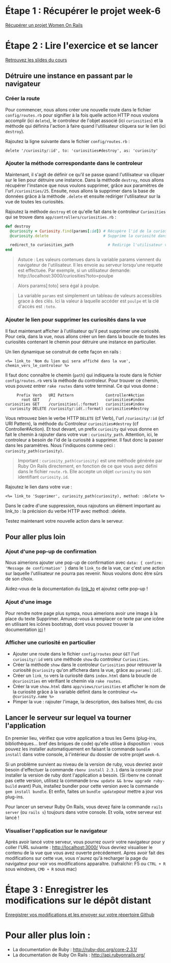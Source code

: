 # Étape 1 : Récupérer le projet week-6

[Récupérer un projet Women On Rails](https://women-on-rails.github.io/guide/get_project)

# Étape 2 : Lire l'exercice et se lancer

[Retrouvez les slides du cours](http://slides.com/women_on_rails/week-6)

## Détruire une instance en passant par le navigateur

### Créer la route

Pour commencer, nous allons créer une nouvelle route dans le fichier ````config/routes.rb```` pour signifier à la fois quelle action HTTP nous voulons accomplir (ici ````delete````), le controleur de l'objet associé (ici ````curiosities````) et la méthode qui définira l'action à faire quand l'utilisateur cliquera sur le lien (ici ````destroy````).

Rajoutez la ligne suivante dans le fichier ````config/routes.rb```` :

````delete '/curiosity/:id', to: 'curiosities#destroy', as: 'curiosity'````

### Ajouter la méthode correspondante dans le controleur

Maintenant, il s'agit de définir ce qu'il se passe quand l'utilisateur va cliquer sur le lien pour détruire une instance. Dans la méthode ````destroy````, nous allons récupérer l'instance que nous voulons supprimer, grâce aux paramètres de l'url ````/curiosities/25````. Ensuite, nous allons la supprimer dans la base de données grâce à la méthode ````.delete```` et ensuite rediriger l'utilisateur sur la vue de toutes les curiosités.

Rajoutez la méthode ````destroy```` et ce qu'elle fait dans le controleur ````Curiosities```` qui se trouve dans ````app/controllers/curiosities.rb```` :

``` Ruby
def destroy
  @curiosity = Curiosity.find(params[:id]) # Récupère l'id de la curiosité à supprimer
  @curiosity.delete                        # Supprime la curiosité dans la base de données

  redirect_to curiosities_path               # Redirige l'utilisateur vers la vue Index
end
````

> Astuce : 
> Les valeurs contenues dans la variable params viennent du navigateur de l'utilisateur. 
> Il les envoie au serveur lorsqu'une requete est effectuée. Par exemple, si un utilisateur demande:
> http://localhost:3000/curiosities?toto=poulpe

> Alors params[:toto] sera égal à poulpe.

> La variable ````params```` est simplement un tableau de valeurs accessibles grace à des clés. 
> Ici la valeur à laquelle accéder est ````poulpe```` et la clé d'accès est ````:toto````.


### Ajouter le lien pour supprimer les curiosités dans la vue

Il faut maintenant afficher à l'utilisateur qu'il peut supprimer une curiosité. Pour cela, dans la vue, nous allons créer un lien dans la boucle de toutes les curiosités contenant le chemin pour détruire une instance en particulier.

Un lien dynamique se construit de cette façon en rails :

````<%= link_to 'Nom du lien qui sera affiché dans la vue', chemin_vers_le_controleur %>````

Il faut donc connaître le chemin (````path````) qui indiquera la route dans le fichier ````config/routes.rb```` vers la méthode du controleur. Pour trouver ce chemin, vous pouvez entrer ````rake routes```` dans votre terminal. Ce qui vous donne :

``` Console
     Prefix Verb   URI Pattern              Controller#Action
       root GET    /                        curiosities#index
curiosities GET    /curiosities(.:format)   curiosities#index
  curiosity DELETE /curiosity/:id(.:format) curiosities#destroy
````

Vous retrouvez bien le verbe HTTP ````DELETE```` (cf Verb), l'url ````/curiosity/:id```` (cf URI Pattern), la méthode du Controleur ````curiosities#destroy```` (cf Controller#Action). Et tout devant, un prefix ````curiosity```` qui vous donne en fait le chemin à rajouter dans votre vue : ````curiosity_path````. Attention, ici, le controleur a besoin de l'id de la curiosité à supprimer. Il faut donc la passer dans les paramètres. Nous l'indiquons comme ceci : ````curiosity_path(curiosity)````.

> Important : ````curiosity_path(curiosity)```` est une méthode générée par Ruby On Rails directement, en fonction de ce que vous avez défini dans le fichier ````route.rb````. 
> Elle accepte un objet ````curiosity```` ou son identifiant ````curiosity.id````.

Rajoutez le lien dans votre vue :

````<%= link_to 'Supprimer', curiosity_path(curiosity), method: :delete %>````

Dans le cadre d'une suppression, nous rajoutons un élément important au link_to : la précision du verbe HTTP avec method: :delete.

Testez maintenant votre nouvelle action dans le serveur.

## Pour aller plus loin

### Ajout d'une pop-up de confirmation

Nous aimerions ajouter une pop-up de confirmation avec ````data: { confirm: 'Message de confirmation' }```` dans le ````link_to```` de la vue, car c'est une action sur laquelle l'utilisateur ne pourra pas revenir. Nous voulons donc être sûrs de son choix.

Aidez-vous de la documentation du [link_to](http://api.rubyonrails.org/classes/ActionView/Helpers/UrlHelper.html#method-i-link_to) et ajoutez cette pop-up !

### Ajout d'une image

Pour rendre notre page plus sympa, nous aimerions avoir une image à la place du texte Supprimer. Amusez-vous à remplacer ce texte par une icône en utilisant les icônes bootstrap, dont vous pouvez trouver la documentation [ici](http://getbootstrap.com/components/) !

### Afficher une curiosité en particulier

- Ajouter une route dans le fichier ````config/routes```` pour ````GET```` l'url ````curiosity/:id```` vers une méthode ````show```` du controleur ````Curiosities````.
- Créer la méthode ````show```` dans le controleur ````Curiosities```` pour retrouver la curiosité ````@curiosity```` qu'on affichera dans la vue, grâce au ````params[:id]````.
- Créer un ````link_to```` vers la curiosité dans ````index.html```` dans la boucle de ````@curiosities```` en vérifiant le chemin via ````rake routes````.
- Créer la vue ````show.html```` dans ````app/views/curiosities```` et afficher le nom de la curiosité grâce à la variable définit dans le controleur ````<%= @curiosity.name %>````
- Pimper la vue : rajouter l'image, la description, des balises html, du css

## Lancer le serveur sur lequel va tourner l'application

En premier lieu, vérifiez que votre application a tous les Gems (plug-ins, bibliothèques... bref des briques de code) qu'elle utilise à disposition : vous pouvez les installer automatiquement en faisant la commande ````bundle install```` dans votre console, à l'intérieur du dossier de votre projet ````week-6````.

Si un problème survient au niveau de la version de ruby, vous devriez avoir besoin d'effectuer la commande ````rbenv install 2.3.1```` dans la console pour installer la version de ruby dont l'application a besoin. 
(Si rbenv ne connait pas cette version, utilisez la commande ````brew update && brew upgrade ruby-build```` avant)
Puis, installez bundler pour cette version avec la commande ````gem install bundle````. Et enfin, faites un ````bundle update````pour mettre a jour vos plug-ins. 

Pour lancer un serveur Ruby On Rails, vous devez faire la commande ````rails server```` (ou ````rails s````) toujours dans votre console. 
Et voila, votre serveur est lancé !

### Visualiser l'application sur le navigateur

Après avoir lancé votre serveur, vous pourrez ouvrir votre navigateur pour y coller l'URL suivante : [http://localhost:3000/](http://localhost:3000/)
Vous devriez visualiser le contenu de la vue que vous avez ouverte précédement. 
Apres avoir fait des modifications sur cette vue, vous n'aurez qu'à recharger la page du navigateur pour voir vos modifications apparaître. (rafraîchir: F5 ou ````CTRL + R```` sous windows, ````CMD + R```` sous mac)

# Étape 3 : Enregistrer les modifications sur le dépôt distant

[Enregistrer vos modifications et les envoyer sur votre répertoire Github](https://women-on-rails.github.io/guide/push_project)

# Pour aller plus loin :
- La documentation de Ruby : http://ruby-doc.org/core-2.3.1/
- La documentation de Ruby On Rails : http://api.rubyonrails.org/

